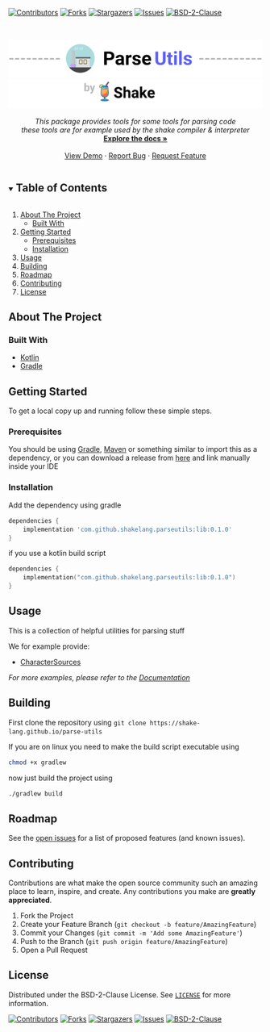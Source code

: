 [![Contributors][contributors-shield]][contributors-url]
[![Forks][forks-shield]][forks-url]
[![Stargazers][stars-shield]][stars-url]
[![Issues][issues-shield]][issues-url]
[![BSD-2-Clause][license-shield]][license-url]

<br />

[![header-image][header-image]][header-link]
[![sub-header-image][sub-header-image]][sub-header-link]

<p align="center">

  <p align="center">
    <i>
        This package provides tools for some tools for parsing code
        <br/>
        these tools are for example used by the shake compiler & interpreter 
    </i>
    <br />
    <a href="https://github.com/shake-lang/parse-utils"><strong>Explore the docs »</strong></a>
    <br />
    <br />
    <a href="https://github.com/shake-lang/parse-utils">View Demo</a>
    ·
    <a href="https://github.com/shake-lang/parse-utils/issues">Report Bug</a>
    ·
    <a href="https://github.com/shake-lang/parse-utils/issues">Request Feature</a>
  </p>
</p>

<details open="open">
  <summary><h2 style="display: inline-block">Table of Contents</h2></summary>
  <ol>
    <li>
      <a href="#about-the-project">About The Project</a>
      <ul>
        <li><a href="#built-with">Built With</a></li>
      </ul>
    </li>
    <li>
      <a href="#getting-started">Getting Started</a>
      <ul>
        <li><a href="#prerequisites">Prerequisites</a></li>
        <li><a href="#installation">Installation</a></li>
      </ul>
    </li>
    <li><a href="#usage">Usage</a></li>
    <li><a href="#building">Building</a></li>
    <li><a href="#roadmap">Roadmap</a></li>
    <li><a href="#contributing">Contributing</a></li>
    <li><a href="#license">License</a></li>
  </ol>
</details>


## About The Project

### Built With

- [Kotlin](https://kotlinlang.org/)
- [Gradle](https://gradle.org/)

## Getting Started

To get a local copy up and running follow these simple steps.

### Prerequisites

You should be using [Gradle](https://gradle.org/), [Maven](https://maven.apache.org/) or something similar to import
this as a dependency, or you can download a release from [here](https://github.com/nsc-de/js-database/releases/) and
link manually inside your IDE

### Installation

Add the dependency using gradle

```groovy
dependencies {
    implementation 'com.github.shakelang.parseutils:lib:0.1.0'
}
```

if you use a kotlin build script

```kotlin
dependencies {
    implementation("com.github.shakelang.parseutils:lib:0.1.0")
}
```

## Usage

This is a collection of helpful utilities for parsing stuff

We for example provide:

- [CharacterSources]()

_For more examples, please refer to the [Documentation](https://shake-lang.github.io/parse-utils)_

## Building

First clone the repository using `git clone https://shake-lang.github.io/parse-utils`

If you are on linux you need to make the build script executable using

```sh
chmod +x gradlew
```

now just build the project using

```sh
./gradlew build
```

## Roadmap

See the [open issues](https://github.com/shake-lang/parse-utils/issues) for a list of proposed features (and known
issues).

## Contributing

Contributions are what make the open source community such an amazing place to learn, inspire, and create. Any
contributions you make are **greatly appreciated**.

1. Fork the Project
2. Create your Feature Branch (`git checkout -b feature/AmazingFeature`)
3. Commit your Changes (`git commit -m 'Add some AmazingFeature'`)
4. Push to the Branch (`git push origin feature/AmazingFeature`)
5. Open a Pull Request

## License

Distributed under the BSD-2-Clause License. See [`LICENSE`](LICENSE) for more information.

[header-image]: https://raw.githubusercontent.com/shake-lang/parse-utils/master/.github/assets/parse-utils-header-x1024.png
[header-link]: https://github.com/shake-lang/parse-utils
[sub-header-image]: https://raw.githubusercontent.com/shake-lang/parse-utils/master/.github/assets/parse-utils-by-shake-x1024.png
[sub-header-link]: https://shake-lang.github.io/
[contributors-shield]: https://img.shields.io/github/contributors/shake-lang/parse-utils.svg?style=for-the-badge
[contributors-url]: https://github.com/shake-lang/parse-utils/graphs/contributors
[forks-shield]: https://img.shields.io/github/forks/shake-lang/parse-utils.svg?style=for-the-badge
[forks-url]: https://github.com/shake-lang/parse-utils/network/members
[stars-shield]: https://img.shields.io/github/stars/shake-lang/parse-utils.svg?style=for-the-badge
[stars-url]: https://github.com/shake-lang/parse-utils/stargazers
[issues-shield]: https://img.shields.io/github/issues/shake-lang/parse-utils.svg?style=for-the-badge
[issues-url]: https://github.com/shake-lang/parse-utils/issues
[license-shield]: https://img.shields.io/github/license/shake-lang/parse-utils.svg?style=for-the-badge
[license-url]: https://github.com/shake-lang/parse-utils/blob/master/LICENSE.txt
[![Contributors][contributors-shield]][contributors-url]
[![Forks][forks-shield]][forks-url]
[![Stargazers][stars-shield]][stars-url]
[![Issues][issues-shield]][issues-url]
[![BSD-2-Clause][license-shield]][license-url]
